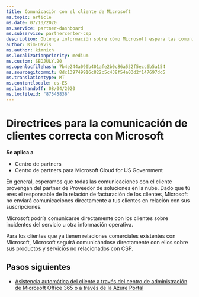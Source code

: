 ```yaml
---
title: Comunicación con el cliente de Microsoft
ms.topic: article
ms.date: 07/10/2020
ms.service: partner-dashboard
ms.subservice: partnercenter-csp
description: Obtenga información sobre cómo Microsoft espera las comunicaciones de los clientes entre clientes y asociados en el programa proveedor de soluciones en la nube.
author: Kim-Davis
ms.author: kimnich
ms.localizationpriority: medium
ms.custom: SEOJULY.20
ms.openlocfilehash: 7b4e244a090b401afe2b0c86a532f5ecc6b5a154
ms.sourcegitcommit: 8dc139749916c822c5c438f54a03d2f147697dd5
ms.translationtype: MT
ms.contentlocale: es-ES
ms.lasthandoff: 08/04/2020
ms.locfileid: "87545836"
---
```

# <a name="guidelines-for-successful-customer-communication-with-microsoft"></a>Directrices para la comunicación de clientes correcta con Microsoft

**Se aplica a**

-  Centro de partners
-  Centro de partners para Microsoft Cloud for US Government

En general, esperamos que todas las comunicaciones con el cliente provengan del partner de Proveedor de soluciones en la nube. Dado que tú eres el responsable de la relación de facturación de los clientes, Microsoft no enviará comunicaciones directamente a tus clientes en relación con sus suscripciones.

Microsoft podría comunicarse directamente con los clientes sobre incidentes del servicio u otra información operativa.

Para los clientes que ya tienen relaciones comerciales existentes con Microsoft, Microsoft seguirá comunicándose directamente con ellos sobre sus productos y servicios no relacionados con CSP.

## <a name="next-steps"></a>Pasos siguientes

- [Asistencia automática del cliente a través del centro de administración de Microsoft Office 365 o a través de la Azure Portal](customer-self-support.md)